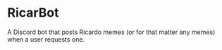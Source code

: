# RicarBot
A Discord bot that posts Ricardo memes (or for that matter any memes) when a user requests one.
